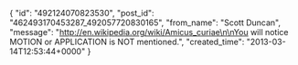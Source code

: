  {
   "id": "492124070823530",
   "post_id": "462493170453287_492057720830165",
   "from_name": "Scott Duncan",
   "message": "http://en.wikipedia.org/wiki/Amicus_curiae\n\nYou will notice MOTION or APPLICATION is NOT mentioned.",
   "created_time": "2013-03-14T12:53:44+0000"
 }
